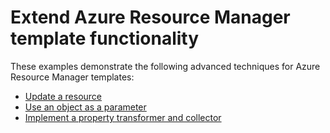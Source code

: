 # Extend Azure Resource Manager template functionality

These examples demonstrate the following advanced techniques for Azure Resource Manager templates:

- [Update a resource](https://docs.microsoft.com/azure/architecture/architecture/guide/azure-resource-manager/advanced-templates/update-resource)
- [Use an object as a parameter](https://docs.microsoft.com/azure/architecture/guide/azure-resource-manager/advanced-templates/objects-as-parameters)
- [Implement a property transformer and collector](https://docs.microsoft.com/azure/architecture/guide/azure-resource-manager/advanced-templates/collector)



